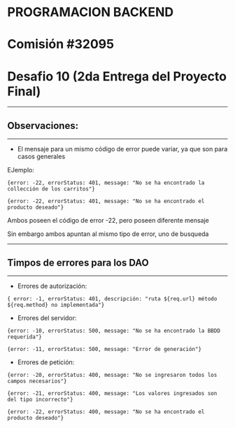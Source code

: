 # PROGRAMACION BACKEND

# Comisión #32095

# Desafio 10 (2da Entrega del Proyecto Final)

---

## Observaciones:

---

- El mensaje para un mismo código de error puede variar, ya que son para casos generales

EJemplo:

`{error: -22, errorStatus: 401, message: "No se ha encontrado la collección de los carritos"}`

`{error: -22, errorStatus: 401, message: "No se ha encontrado el producto deseado"}`

Ambos poseen el código de error -22, pero poseen diferente mensaje

Sin embargo ambos apuntan al mismo tipo de error, uno de busqueda

---

## Timpos de errores para los DAO

---

- Errores de autorización:

`{ error: -1, errorStatus: 401, descripción: "ruta ${req.url} método ${req.method} no implementada"}`

- Errores del servidor:

`{error: -10, errorStatus: 500, message: "No se ha encontrado la BBDD requerida"}`

`{error: -11, errorStatus: 500, message: "Error de generación"}`

- Errores de petición:

`{error: -20, errorStatus: 400, message: "No se ingresaron todos los campos necesarios"}`

`{error: -21, errorStatus: 400, message: "Los valores ingresados son del tipo incorrecto"}`

`{error: -22, errorStatus: 400, message: "No se ha encontrado el producto deseado"}`
